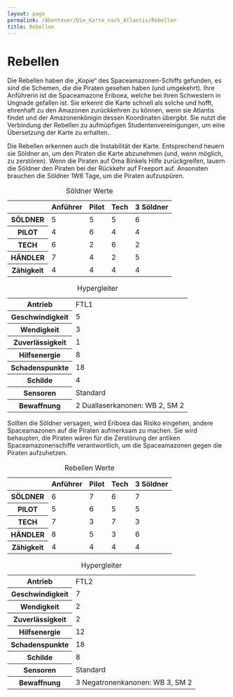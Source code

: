 ```yaml
---
layout: page
permalink: /Abenteuer/Die_Karte_nach_Atlantis/Rebellen
title: Rebellen
---
```


# Rebellen

Die Rebellen haben die „Kopie“ des Spaceamazonen-Schiffs gefunden, es sind die Schemen, die die Piraten gesehen haben (und umgekehrt). Ihre Anführerin ist die Spaceamazone Eriboea, welche bei ihren Schwestern in Ungnade gefallen ist. Sie erkennt die Karte schnell als solche und hofft, ehrenhaft zu den Amazonen zurückkehren zu können, wenn sie Atlantis findet und der Amazonenkönigin dessen Koordinaten übergibt. Sie nutzt die Verbindung der Rebellen zu aufmüpfigen Studentenvereinigungen, um eine Übersetzung der Karte zu erhalten.

Die Rebellen erkennen auch die Instabilität der Karte. Entsprechend heuern sie Söldner an, um den Piraten die Karte abzunehmen (und, wenn möglich, zu zerstören). Wenn die Piraten auf Oma Binkels Hilfe zurückgreifen, lauern die Söldner den Piraten bei der Rückkehr auf Freeport auf. Ansonsten brauchen die Söldner 1W6 Tage, um die Piraten aufzuspüren.

<table>
<caption>Söldner Werte</caption>
<thead>
<tr><th> </th><th>Anführer</th><th>Pilot</th><th>Tech</th><th>3 Söldner</th></tr>
</thead>
<tbody>
<tr><th>SÖLDNER</th><td>5</td><td>5</td><td>5</td><td>6</td></tr>
<tr><th>PILOT</th><td>4</td><td>6</td><td>4</td><td>4</td></tr>
<tr><th>TECH</th><td>6</td><td>2</td><td>6</td><td>2</td></tr>
<tr><th>HÄNDLER</th><td>7</td><td>4</td><td>2</td><td>5</td></tr>
<tr><th>Zähigkeit</th><td>4</td><td>4</td><td>4</td><td>4</td></tr>
</tbody>
</table>

<table>
<caption>Hypergleiter</caption>
<tbody>
<tr><th>Antrieb</th><td>FTL1</td></tr>
<tr><th>Geschwindigkeit</th><td>5</td></tr>
<tr><th>Wendigkeit</th><td>3</td></tr>
<tr><th>Zuverlässigkeit</th><td>1</td></tr>
<tr><th>Hilfsenergie</th><td>8</td></tr>
<tr><th>Schadenspunkte</th><td>18</td></tr>
<tr><th>Schilde</th><td>4</td></tr>
<tr><th>Sensoren</th><td>Standard</td></tr>
<tr><th>Bewaffnung</th><td>2 Duallaserkanonen: WB 2, SM 2</td></tr>
</tbody>
</table>

Sollten die Söldner versagen, wird Eriboea das Risiko eingehen, andere Spaceamazonen auf die Piraten aufmerksam zu machen. Sie wird behaupten, die Piraten wären für die Zerstörung der antiken Spaceamazonenschiffe verantwortlich, um die Spaceamazonen gegen die Piraten aufzuhetzen.

<table>
<caption>Rebellen Werte</caption>
<thead>
<tr><th> </th><th>Anführer</th><th>Pilot</th><th>Tech</th><th>3 Söldner</th></tr>
</thead>
<tbody>
<tr><th>SÖLDNER</th><td>6</td><td>7</td><td>6</td><td>7</td></tr>
<tr><th>PILOT</th><td>5</td><td>6</td><td>5</td><td>5</td></tr>
<tr><th>TECH</th><td>7</td><td>3</td><td>7</td><td>3</td></tr>
<tr><th>HÄNDLER</th><td>8</td><td>5</td><td>3</td><td>6</td></tr>
<tr><th>Zähigkeit</th><td>4</td><td>4</td><td>4</td><td>4</td></tr>
</tbody>
</table>

<table>
<caption>Hypergleiter</caption>
<tbody>
<tr><th>Antrieb</th><td>FTL2</td></tr>
<tr><th>Geschwindigkeit</th><td>7</td></tr>
<tr><th>Wendigkeit</th><td>2</td></tr>
<tr><th>Zuverlässigkeit</th><td>2</td></tr>
<tr><th>Hilfsenergie</th><td>12</td></tr>
<tr><th>Schadenspunkte</th><td>18</td></tr>
<tr><th>Schilde</th><td>8</td></tr>
<tr><th>Sensoren</th><td>Standard</td></tr>
<tr><th>Bewaffnung</th><td>3 Negatronenkanonen: WB 3, SM 2</td></tr>
</tbody>
</table>
